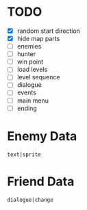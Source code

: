 # TODO

- [x] random start direction
- [x] hide map parts
- [ ] enemies
- [ ] hunter
- [ ] win point
- [ ] load levels
- [ ] level sequence
- [ ] dialogue
- [ ] events
- [ ] main menu
- [ ] ending

# Enemy Data

``` text|sprite ```

# Friend Data

``` dialogue|change ```
